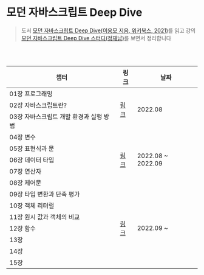 # 모던 자바스크립트 Deep Dive

> 도서 [모던 자바스크립트 Deep Dive(이웅모 지음, 위키북스, 2021)](http://www.yes24.com/Product/Goods/92742567)를 읽고 강의 [모던 자바스크립트 Deep Dive 스터디(정재남)](https://www.youtube.com/playlist?list=PLjQV3hketAJnP_ceUiPCc8GnNQ0REpCqr)를 보면서 정리합니다

<br />
<br />

<table>
    <thead>
        <tr>
            <th>챕터</th>
            <th>링크</th>
            <th>날짜</th>
        </tr>
    </thead>
    <tbody>
        <tr>
            <td>01장 프로그래밍</td>
            <td rowspan=3><a href="https://www.notion.so/Deep-Dive-1-3-e16952ef1407434c99afa38778106426">링크</a></td>
            <td rowspan=3>2022.08</td>
        </tr>
        <tr>
            <td>02장 자바스크립트란?</td>
        </tr>
        <tr>
            <td>03장 자바스크립트 개발 환경과 실행 방법</td>
        </tr>
        <tr>
            <td>04장 변수</td>
            <td rowspan=5><a href="https://obvious-spade-e4e.notion.site/Deep-Dive-4-8-5a9df2d65ea64f4eb851d75b43e464f6">링크</a></td>
            <td rowspan=5>2022.08 ~ 2022.09</td>
        </tr>
         <tr>
            <td>05장 표현식과 문</td>
        </tr>
         <tr>
            <td>06장 데이터 타입</td>
        </tr>
         <tr>
            <td>07장 연산자</td>
        </tr>
         <tr>
            <td>08장 제어문</td>
        </tr>
        <tr>
            <td>09장 타입 변환과 단축 평가</td>
            <td rowspan=7><a href="https://obvious-spade-e4e.notion.site/Deep-Dive-9-15-feca42095b364095a8191472937e9484">링크</a></td>
            <td rowspan=7>2022.09 ~ </td>
        </tr>
         <tr>
            <td>10장 객체 리터럴</td>
        </tr>
         <tr>
            <td>11장 원시 값과 객체의 비교</td>
        </tr>
         <tr>
            <td>12장 함수</td>
        </tr>
         <tr>
            <td>13장 </td>
        </tr>
         <tr>
            <td>14장 </td>
        </tr>
         <tr>
            <td>15장 </td>
        </tr>
    </tbody>
</table>

<br />
<br />